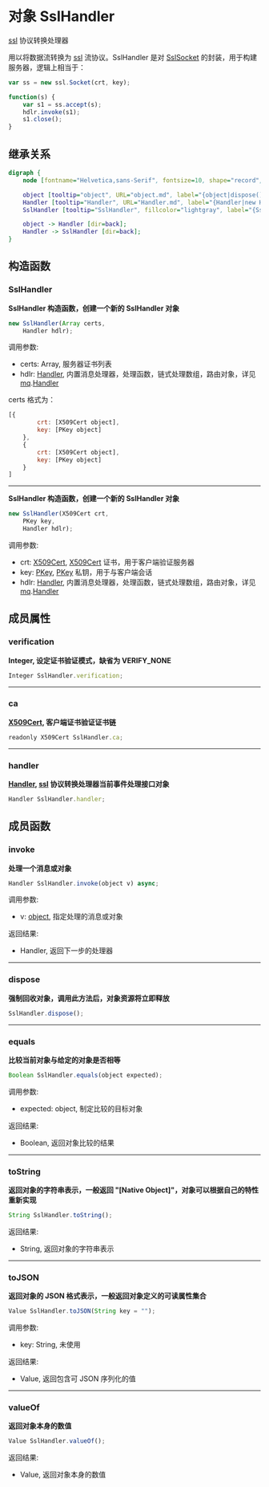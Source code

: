 # 对象 SslHandler
[ssl](../../module/ifs/ssl.md) 协议转换处理器

用以将数据流转换为 [ssl](../../module/ifs/ssl.md) 流协议。SslHandler 是对 [SslSocket](SslSocket.md) 的封装，用于构建服务器，逻辑上相当于：

```JavaScript
var ss = new ssl.Socket(crt, key);

function(s) {
    var s1 = ss.accept(s);
    hdlr.invoke(s1);
    s1.close();
}
```

## 继承关系
```dot
digraph {
    node [fontname="Helvetica,sans-Serif", fontsize=10, shape="record", style="filled", fillcolor="white"];

    object [tooltip="object", URL="object.md", label="{object|dispose()\lequals()\ltoString()\ltoJSON()\lvalueOf()\l}"];
    Handler [tooltip="Handler", URL="Handler.md", label="{Handler|new Handler()\l|invoke()\l}"];
    SslHandler [tooltip="SslHandler", fillcolor="lightgray", label="{SslHandler|new SslHandler()\l|verification\lca\lhandler\l}"];

    object -> Handler [dir=back];
    Handler -> SslHandler [dir=back];
}
```

## 构造函数
        
### SslHandler
**SslHandler 构造函数，创建一个新的 SslHandler 对象**

```JavaScript
new SslHandler(Array certs,
    Handler hdlr);
```

调用参数:
* certs: Array, 服务器证书列表
* hdlr: [Handler](Handler.md), 内置消息处理器，处理函数，链式处理数组，路由对象，详见 [mq](../../module/ifs/mq.md).[Handler](Handler.md)

certs 格式为：

```JavaScript
[{
        crt: [X509Cert object],
        key: [PKey object]
    },
    {
        crt: [X509Cert object],
        key: [PKey object]
    }
]
```

--------------------------
**SslHandler 构造函数，创建一个新的 SslHandler 对象**

```JavaScript
new SslHandler(X509Cert crt,
    PKey key,
    Handler hdlr);
```

调用参数:
* crt: [X509Cert](X509Cert.md), [X509Cert](X509Cert.md) 证书，用于客户端验证服务器
* key: [PKey](PKey.md), [PKey](PKey.md) 私钥，用于与客户端会话
* hdlr: [Handler](Handler.md), 内置消息处理器，处理函数，链式处理数组，路由对象，详见 [mq](../../module/ifs/mq.md).[Handler](Handler.md)

## 成员属性
        
### verification
**Integer, 设定证书验证模式，缺省为 VERIFY_NONE**

```JavaScript
Integer SslHandler.verification;
```

--------------------------
### ca
**[X509Cert](X509Cert.md), 客户端证书验证证书链**

```JavaScript
readonly X509Cert SslHandler.ca;
```

--------------------------
### handler
**[Handler](Handler.md), [ssl](../../module/ifs/ssl.md) 协议转换处理器当前事件处理接口对象**

```JavaScript
Handler SslHandler.handler;
```

## 成员函数
        
### invoke
**处理一个消息或对象**

```JavaScript
Handler SslHandler.invoke(object v) async;
```

调用参数:
* v: [object](object.md), 指定处理的消息或对象

返回结果:
* Handler, 返回下一步的处理器

--------------------------
### dispose
**强制回收对象，调用此方法后，对象资源将立即释放**

```JavaScript
SslHandler.dispose();
```

--------------------------
### equals
**比较当前对象与给定的对象是否相等**

```JavaScript
Boolean SslHandler.equals(object expected);
```

调用参数:
* expected: object, 制定比较的目标对象

返回结果:
* Boolean, 返回对象比较的结果

--------------------------
### toString
**返回对象的字符串表示，一般返回 "[Native Object]"，对象可以根据自己的特性重新实现**

```JavaScript
String SslHandler.toString();
```

返回结果:
* String, 返回对象的字符串表示

--------------------------
### toJSON
**返回对象的 JSON 格式表示，一般返回对象定义的可读属性集合**

```JavaScript
Value SslHandler.toJSON(String key = "");
```

调用参数:
* key: String, 未使用

返回结果:
* Value, 返回包含可 JSON 序列化的值

--------------------------
### valueOf
**返回对象本身的数值**

```JavaScript
Value SslHandler.valueOf();
```

返回结果:
* Value, 返回对象本身的数值

